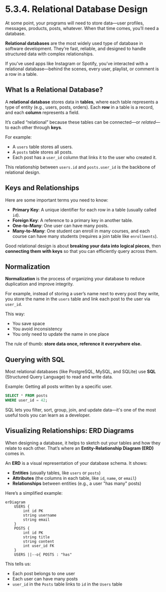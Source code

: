 # 5.3.4. Relational Database Design

At some point, your programs will need to store data—user profiles, messages, products, posts, whatever. When that time comes, you’ll need a database.

**Relational databases** are the most widely used type of database in software development. They’re fast, reliable, and designed to handle structured data with complex relationships.

If you’ve used apps like Instagram or Spotify, you’ve interacted with a relational database—behind the scenes, every user, playlist, or comment is a row in a table.

## What Is a Relational Database?

A **relational database** stores data in **tables**, where each table represents a type of entity (e.g., users, posts, orders). Each **row** in a table is a record, and each **column** represents a field.

It’s called “relational” because these tables can be connected—or _related_—to each other through **keys**.

For example:

- A `users` table stores all users.
- A `posts` table stores all posts.
- Each post has a `user_id` column that links it to the user who created it.

This relationship between `users.id` and `posts.user_id` is the backbone of relational design.

## Keys and Relationships

Here are some important terms you need to know:

- **Primary Key**: A unique identifier for each row in a table (usually called `id`).
- **Foreign Key**: A reference to a primary key in another table.
- **One-to-Many**: One user can have many posts.
- **Many-to-Many**: One student can enroll in many courses, and each course can have many students (requires a join table like `enrollments`).

Good relational design is about **breaking your data into logical pieces**, then **connecting them with keys** so that you can efficiently query across them.

## Normalization

**Normalization** is the process of organizing your database to reduce duplication and improve integrity.

For example, instead of storing a user’s name next to every post they write, you store the name in the `users` table and link each post to the user via `user_id`.

This way:

- You save space
- You avoid inconsistency
- You only need to update the name in one place

The rule of thumb: **store data once, reference it everywhere else.**

## Querying with SQL

Most relational databases (like PostgreSQL, MySQL, and SQLite) use **SQL** (Structured Query Language) to read and write data.

Example: Getting all posts written by a specific user.

```sql
SELECT * FROM posts
WHERE user_id = 42;
```

SQL lets you filter, sort, group, join, and update data—it's one of the most useful tools you can learn as a developer.

## Visualizing Relationships: ERD Diagrams

When designing a database, it helps to sketch out your tables and how they relate to each other. That’s where an **Entity-Relationship Diagram (ERD)** comes in.

An **ERD** is a visual representation of your database schema. It shows:

- **Entities** (usually tables, like `users` or `posts`)
- **Attributes** (the columns in each table, like `id`, `name`, or `email`)
- **Relationships** between entities (e.g., a user "has many" posts)

Here’s a simplified example:

```mermaid
erDiagram
    USERS {
        int id PK
        string username
        string email
    }
    POSTS {
        int id PK
        string title
        string content
        int user_id FK
    }
    USERS ||--o{ POSTS : "has"
```

This tells us:

- Each post belongs to one user
- Each user can have many posts
- `user_id` in the `Posts` table links to `id` in the `Users` table
